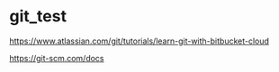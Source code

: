 # git_test

https://www.atlassian.com/git/tutorials/learn-git-with-bitbucket-cloud

https://git-scm.com/docs
